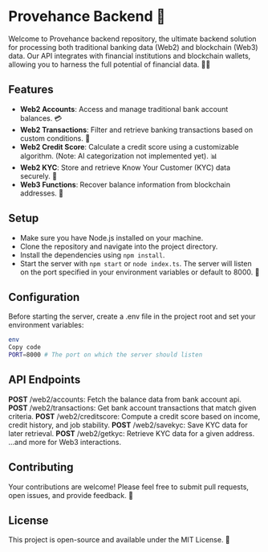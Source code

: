 # Provehance Backend 🚀

Welcome to Provehance backend repository, the ultimate backend solution for processing both traditional banking data (Web2) and blockchain (Web3) data. Our API integrates with financial institutions and blockchain wallets, allowing you to harness the full potential of financial data. 🏦💼

## Features

- **Web2 Accounts**: Access and manage traditional bank account balances. 💳
- **Web2 Transactions**: Filter and retrieve banking transactions based on custom conditions. 🧾
- **Web2 Credit Score**: Calculate a credit score using a customizable algorithm. (Note: AI categorization not implemented yet). 📊
- **Web2 KYC**: Store and retrieve Know Your Customer (KYC) data securely. 🛂
- **Web3 Functions**: Recover balance information from blockchain addresses. 🔗

## Setup
- Make sure you have Node.js installed on your machine.
- Clone the repository and navigate into the project directory.
- Install the dependencies using ```npm install```.
- Start the server with ```npm start``` or ```node index.ts```. The server will listen on the port specified in your environment variables or default to 8000. 🚀

## Configuration
Before starting the server, create a .env file in the project root and set your environment variables:

```bash
env
Copy code
PORT=8000 # The port on which the server should listen
```

## API Endpoints

**POST** /web2/accounts: Fetch the balance data from bank account api.
**POST** /web2/transactions: Get bank account transactions that match given criteria.
**POST** /web2/creditscore: Compute a credit score based on income, credit history, and job stability.
**POST** /web2/savekyc: Save KYC data for later retrieval.
**POST** /web2/getkyc: Retrieve KYC data for a given address.
...and more for Web3 interactions.

## Contributing
Your contributions are welcome! Please feel free to submit pull requests, open issues, and provide feedback. 🤝

## License
This project is open-source and available under the MIT License. 📄
